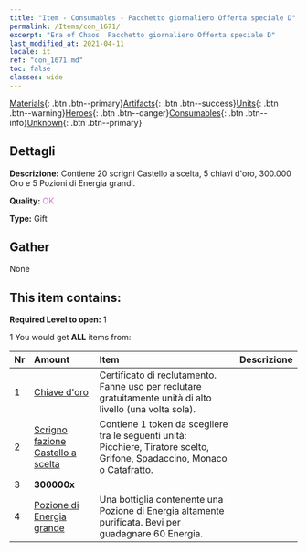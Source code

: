 ```yaml
---
title: "Item - Consumables - Pacchetto giornaliero Offerta speciale D"
permalink: /Items/con_1671/
excerpt: "Era of Chaos  Pacchetto giornaliero Offerta speciale D"
last_modified_at: 2021-04-11
locale: it
ref: "con_1671.md"
toc: false
classes: wide
---
```

 [Materials](/it/Items/){: .btn .btn--primary}[Artifacts](/it/Items/Artifacts/){: .btn .btn--success}[Units](/it/Items/Units/){: .btn .btn--warning}[Heroes](/it/Items/Heroes/){: .btn .btn--danger}[Consumables](/it/Items/Consumables/){: .btn .btn--info}[Unknown](/it/Items/Unknown/){: .btn .btn--primary}

## Dettagli
 **Descrizione:** Contiene 20 scrigni Castello a scelta, 5 chiavi d'oro, 300.000 Oro e 5 Pozioni di Energia grandi.

 **Quality:** <span style="color: #DA70D6">OK</span>

 **Type:** Gift

## Gather

  None

## This item contains:

 **Required Level to open:** 1

 1 You would get **ALL** items  from:

  | Nr | Amount |     Item    | Descrizione |
  |:---|:-------|:------------|:-----------:|
  | 1 | [Chiave d'oro](/it/Items/con_783/) | Certificato di reclutamento. Fanne uso per reclutare gratuitamente unità di alto livello (una volta sola). | 
  | 2 | [Scrigno fazione Castello a scelta](/it/Items/con_1667/) | Contiene 1 token da scegliere tra le seguenti unità: Picchiere, Tiratore scelto, Grifone, Spadaccino, Monaco o Catafratto. | 
  | 3 |  **300000x** | <i class="fas fa-coins"/> |  | 
  | 4 | [Pozione di Energia grande](/it/Items/con_706/) | Una bottiglia contenente una Pozione di Energia altamente purificata. Bevi per guadagnare 60 Energia. | 
